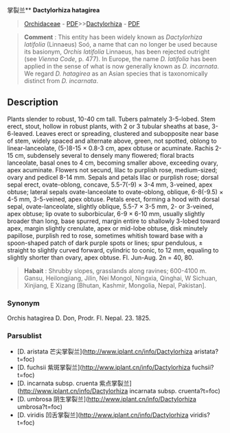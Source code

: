 掌裂兰** **Dactylorhiza hatagirea**

> [Orchidaceae](http://www.iplant.cn/info/Orchidaceae?t=foc) - [PDF](http://www.iplant.cn/foc/pdf/Orchidaceae.pdf)>>[Dactylorhiza](http://www.iplant.cn/info/Dactylorhiza?t=foc) - [PDF](http://www.iplant.cn/foc/pdf/Dactylorhiza.pdf)

> **Comment** : 
> This entity has been widely known as *Dactylorhiza latifolia* (Linnaeus) Soó, a name that can no longer be used because its basionym, *Orchis latifolia* Linnaeus, has been rejected outright (see *Vienna Code*, p. 477). In Europe, the name *D. latifolia* has been applied in the sense of what is now generally known as *D. incarnata*. We regard *D. hatagirea* as an Asian species that is taxonomically distinct from *D. incarnata*.

## Description

Plants slender to robust, 10-40 cm tall. Tubers palmately 3-5-lobed. Stem erect, stout, hollow in robust plants, with 2 or 3 tubular sheaths at base, 3-6-leaved. Leaves erect or spreading, clustered and subopposite near base of stem, widely spaced and alternate above, green, not spotted, oblong to linear-lanceolate, (5-)8-15 × 0.8-3 cm, apex obtuse or acuminate. Rachis 2-15 cm, subdensely several to densely many flowered; floral bracts lanceolate, basal ones to 4 cm, becoming smaller above, exceeding ovary, apex acuminate. Flowers not secund, lilac to purplish rose, medium-sized; ovary and pedicel 8-14 mm. Sepals and petals lilac or purplish rose; dorsal sepal erect, ovate-oblong, concave, 5.5-7(-9) × 3-4 mm, 3-veined, apex obtuse; lateral sepals ovate-lanceolate to ovate-oblong, oblique, 6-8(-9.5) × 4-5 mm, 3-5-veined, apex obtuse. Petals erect, forming a hood with dorsal sepal, ovate-lanceolate, slightly oblique, 5.5-7 × 3-5 mm, 2- or 3-veined, apex obtuse; lip ovate to suborbicular, 6-9 × 6-10 mm, usually slightly broader than long, base spurred, margin entire to shallowly 3-lobed toward apex, margin slightly crenulate, apex or mid-lobe obtuse, disk minutely papillose, purplish red to rose, sometimes whitish toward base with a spoon-shaped patch of dark purple spots or lines; spur pendulous, ± straight to slightly curved forward, cylindric to conic, to 12 mm, equaling to slightly shorter than ovary, apex obtuse. Fl. Jun-Aug. 2n = 40, 80.

> **Habait** : 
> Shrubby slopes, grasslands along ravines; 600-4100 m. Gansu, Heilongjiang, Jilin, Nei Mongol, Ningxia, Qinghai, W Sichuan, Xinjiang, E Xizang [Bhutan, Kashmir, Mongolia, Nepal, Pakistan].

### Synonym
Orchis hatagirea D. Don, Prodr. Fl. Nepal. 23. 1825.

### Parsublist

* [D.  aristata  芒尖掌裂兰](http://www.iplant.cn/info/Dactylorhiza aristata?t=foc)
* [D.  fuchsii  紫斑掌裂兰](http://www.iplant.cn/info/Dactylorhiza fuchsii?t=foc)
* [D.  incarnata subsp. cruenta  紫点掌裂兰](http://www.iplant.cn/info/Dactylorhiza incarnata subsp. cruenta?t=foc)
* [D.  umbrosa  阴生掌裂兰](http://www.iplant.cn/info/Dactylorhiza umbrosa?t=foc)
* [D.  viridis  凹舌掌裂兰](http://www.iplant.cn/info/Dactylorhiza viridis?t=foc)
